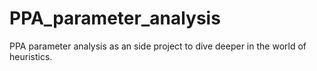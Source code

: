 # PPA_parameter_analysis
PPA parameter analysis as an side project to dive deeper in the world of heuristics.
